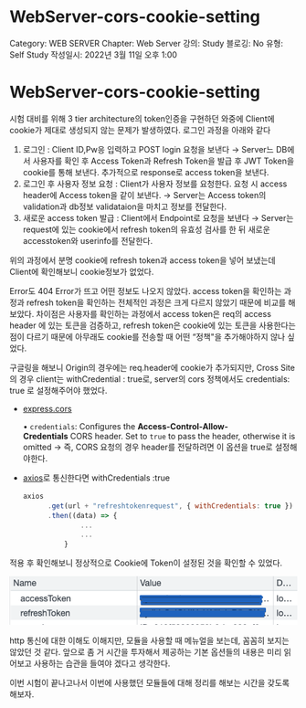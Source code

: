 # WebServer-cors-cookie-setting

Category: WEB SERVER
Chapter: Web Server
강의: Study
블로깅: No
유형: Self Study
작성일시: 2022년 3월 11일 오후 1:00

# WebServer-cors-cookie-setting

시험 대비를 위해 3 tier architecture의 token인증을 구현하던 와중에 Client에 cookie가 제대로 생성되지 않는 문제가 발생하였다. 로그인 과정을 아래와 같다

1. 로그인 : Client ID,Pw응 입력하고 POST login 요청을 보낸다 → Server느 DB에서 사용자를 확인 후 Access Token과 Refresh Token을 발급 후 JWT Token을 cookie를 통해 보낸다. 추가적으로 response로 access token을 보낸다.
2. 로그인 후 사용자 정보 요청 : Client가 사용자 정보를 요청한다. 요청 시 access header에 Access token을 같이 보낸다. → Server는 Access token의 validation과 db정보 validataion을 마치고 정보를 전달한다.
3. 새로운 access token 발급 : Client에서 Endpoint로 요청을 보낸다 → Server는 request에 있는 cookie에서 refresh token의 유효성 검사를 한 뒤 새로운 accesstoken와 userinfo를 전달한다.

위의 과정에서 분명 cookie에 refresh token과 access token을 넣어 보냈는데 Client에 확인해보니 cookie정보가 없었다.

Error도 404 Error가 뜨고 어떤 정보도 나오지 않았다. access token을 확인하는 과정과 refresh token을 확인하는 전체적인 과정은 크게 다르지 않았기 때문에 비교를 해보았다. 차이점은 사용자를 확인하는 과정에서 access token은 req의 access header 에 있는 토큰을 검증하고, refresh token은 cookie에 있는 토큰을 사용한다는 점이 다르기 때문에 아무래도 cookie를 전송할 때 어떤 “정책"을 추가해야하지 않나 싶었다.

구글링을 해보니 Origin의 경우에는 req.header에 cookie가 추가되지만, Cross Site의 경우 client는 withCredential : true로, server의 cors 정책에서도 credentials: true 로 설정해주어야 했었다.

- [express.cors](https://www.npmjs.com/package/cors)

  • `credentials`: Configures the **Access-Control-Allow-Credentials** CORS header. Set to `true` to pass the header, otherwise it is omitted → 즉, CORS 요청의 경우 header를 전달하려면 이 옵션을 true로 설정해야한다.

- [axios](https://github.com/axios/axios)로 통신한다면 withCredentials :true
  ```jsx
  axios
        .get(url + "refreshtokenrequest", { withCredentials: true })
        .then((data) => {
  				...
  				...
  			}
  ```

적용 후 확인해보니 정상적으로 Cookie에 Token이 설정된 것을 확인할 수 있었다.

![Untitled](./img/Untitled.png)

http 통신에 대한 이해도 이해지만, 모듈을 사용할 때 메뉴얼을 보는데, 꼼꼼히 보지는 않았던 것 같다. 앞으로 좀 거 시간을 투자해서 제공하는 기본 옵션들의 내용은 미리 읽어보고 사용하는 습관을 들여야 겠다고 생각한다.

이번 시험이 끝나고나서 이번에 사용했던 모듈들에 대해 정리를 해보는 시간을 갖도록 해보자.
